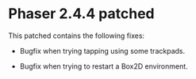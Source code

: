 # Phaser 2.4.4 patched

This patched contains the following fixes:

* Bugfix when trying tapping using some trackpads.

* Bugfix when trying to restart a Box2D environment.
